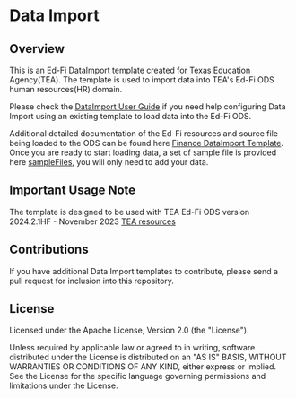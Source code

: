# Data Import

## Overview

This is an Ed-Fi DataImport template created for Texas Education Agency(TEA). The template is used to import data into TEA's Ed-Fi ODS human resources(HR) domain.

Please check the [DataImport User Guide](<DataImport User Guide.pdf>) if you need help configuring Data Import using an existing template to load data into the Ed-Fi ODS.

Additional detailed documentation of the Ed-Fi resources and source file being loaded to the ODS can be found here [Finance DataImport Template](<Finance DataImport Template.pdf>). Once you are ready to start loading data, a set of sample file is provided here [sampleFiles](sampleFiles), you will only need to add your data.


## Important Usage Note

The template is designed to be used with TEA Ed-Fi ODS version 2024.2.1HF - November 2023 [TEA resources](https://www.texasstudentdatasystem.org/tsds/about/resources)

## Contributions

If you have additional Data Import templates to contribute, please send a pull request for inclusion into this repository.

## License

Licensed under the Apache License, Version 2.0 (the "License").

Unless required by applicable law or agreed to in writing, software distributed under the License is distributed on an "AS IS" BASIS, WITHOUT WARRANTIES OR CONDITIONS OF ANY KIND, either express or implied. See the License for the specific language governing permissions and limitations under the License.